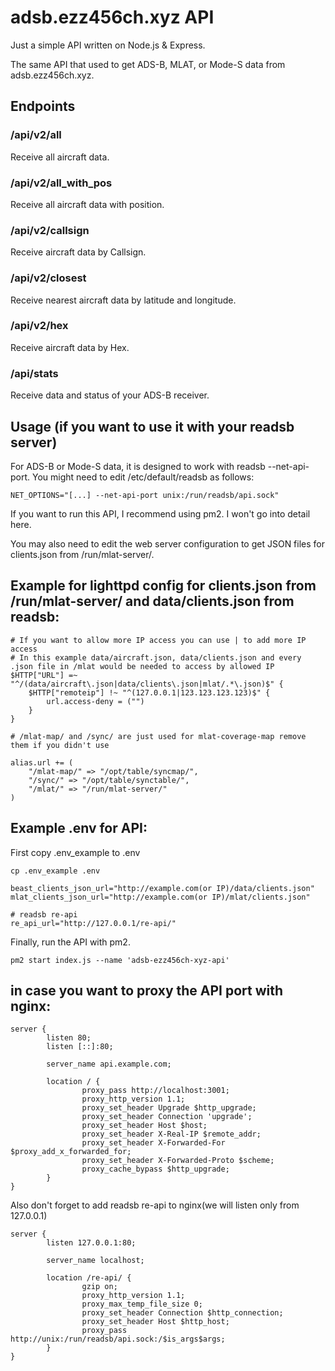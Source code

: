 # adsb.ezz456ch.xyz API

Just a simple API written on Node.js & Express.

The same API that used to get ADS-B, MLAT, or Mode-S data from adsb.ezz456ch.xyz.

## Endpoints

### /api/v2/all

Receive all aircraft data.

### /api/v2/all_with_pos

Receive all aircraft data with position.

### /api/v2/callsign

Receive aircraft data by Callsign.

### /api/v2/closest

Receive nearest aircraft data by latitude and longitude.

### /api/v2/hex

Receive aircraft data by Hex.

### /api/stats

Receive data and status of your ADS-B receiver.

## Usage (if you want to use it with your readsb server)

For ADS-B or Mode-S data, it is designed to work with readsb --net-api-port. You might need to edit /etc/default/readsb as follows:

```
NET_OPTIONS="[...] --net-api-port unix:/run/readsb/api.sock"
```

If you want to run this API, I recommend using pm2. I won't go into detail here.

You may also need to edit the web server configuration to get JSON files for clients.json from /run/mlat-server/.

## Example for lighttpd config for clients.json from /run/mlat-server/ and data/clients.json from readsb:

```
# If you want to allow more IP access you can use | to add more IP access
# In this example data/aircraft.json, data/clients.json and every .json file in /mlat would be needed to access by allowed IP
$HTTP["URL"] =~ "^/(data/aircraft\.json|data/clients\.json|mlat/.*\.json)$" {
    $HTTP["remoteip"] !~ "^(127.0.0.1|123.123.123.123)$" {
        url.access-deny = ("")
    }
}

# /mlat-map/ and /sync/ are just used for mlat-coverage-map remove them if you didn't use

alias.url += (
    "/mlat-map/" => "/opt/table/syncmap/",
    "/sync/" => "/opt/table/synctable/",
    "/mlat/" => "/run/mlat-server/"
)
```

## Example .env for API:

First copy .env_example to .env

```
cp .env_example .env
```

```                
beast_clients_json_url="http://example.com(or IP)/data/clients.json"
mlat_clients_json_url="http://example.com(or IP)/mlat/clients.json"

# readsb re-api
re_api_url="http://127.0.0.1/re-api/"
```

Finally, run the API with pm2.

```
pm2 start index.js --name 'adsb-ezz456ch-xyz-api'
```

## in case you want to proxy the API port with nginx:

```
server {
        listen 80;
        listen [::]:80;

        server_name api.example.com;

        location / {
                proxy_pass http://localhost:3001;
                proxy_http_version 1.1;
                proxy_set_header Upgrade $http_upgrade;
                proxy_set_header Connection 'upgrade';
                proxy_set_header Host $host;
                proxy_set_header X-Real-IP $remote_addr;
                proxy_set_header X-Forwarded-For $proxy_add_x_forwarded_for;
                proxy_set_header X-Forwarded-Proto $scheme;
                proxy_cache_bypass $http_upgrade;
        }
}
```

Also don't forget to add readsb re-api to nginx(we will listen only from 127.0.0.1)

```
server {
        listen 127.0.0.1:80;

        server_name localhost;

        location /re-api/ {
                gzip on;
                proxy_http_version 1.1;
                proxy_max_temp_file_size 0;
                proxy_set_header Connection $http_connection;
                proxy_set_header Host $http_host;
                proxy_pass http://unix:/run/readsb/api.sock:/$is_args$args;
        }
}
```